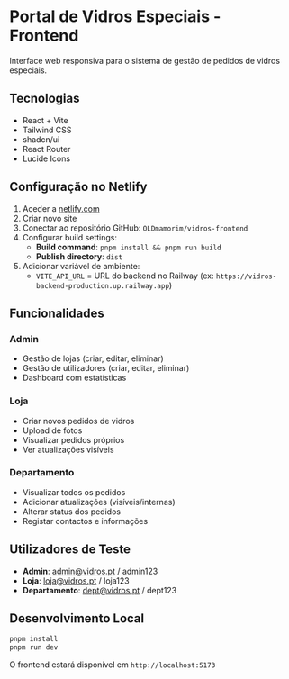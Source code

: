 # Portal de Vidros Especiais - Frontend

Interface web responsiva para o sistema de gestão de pedidos de vidros especiais.

## Tecnologias

- React + Vite
- Tailwind CSS
- shadcn/ui
- React Router
- Lucide Icons

## Configuração no Netlify

1. Aceder a [netlify.com](https://netlify.com)
2. Criar novo site
3. Conectar ao repositório GitHub: `OLDmamorim/vidros-frontend`
4. Configurar build settings:
   - **Build command**: `pnpm install && pnpm run build`
   - **Publish directory**: `dist`
5. Adicionar variável de ambiente:
   - `VITE_API_URL` = URL do backend no Railway (ex: `https://vidros-backend-production.up.railway.app`)

## Funcionalidades

### Admin
- Gestão de lojas (criar, editar, eliminar)
- Gestão de utilizadores (criar, editar, eliminar)
- Dashboard com estatísticas

### Loja
- Criar novos pedidos de vidros
- Upload de fotos
- Visualizar pedidos próprios
- Ver atualizações visíveis

### Departamento
- Visualizar todos os pedidos
- Adicionar atualizações (visíveis/internas)
- Alterar status dos pedidos
- Registar contactos e informações

## Utilizadores de Teste

- **Admin**: admin@vidros.pt / admin123
- **Loja**: loja@vidros.pt / loja123
- **Departamento**: dept@vidros.pt / dept123

## Desenvolvimento Local

```bash
pnpm install
pnpm run dev
```

O frontend estará disponível em `http://localhost:5173`
